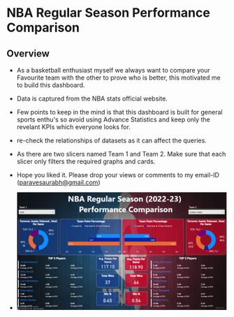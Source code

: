 # NBA Regular Season Performance Comparison
## Overview
- As a basketball enthusiast myself we always want to compare your Favourite team with the other to prove who is better, this motivated me 
to build this dashboard. 
- Data is captured from the NBA stats official website.
- Few points to keep in the mind is that this dashboard is built for general sports enthu's so avoid using Advance Statistics and keep only 
  the revelant KPIs which everyone looks for.
- re-check the relationships of datasets as it can affect the queries.
- As there are two slicers named Team 1 and Team 2. Make sure that each slicer only filters the required graphs and cards.
- Hope you liked it. Please drop your views or comments to my email-ID (paravesaurabh@gmail.com)

- ![](https://github.com/SaurabhSRP/DashBoards/blob/main/NBA/DashBoard.png)
